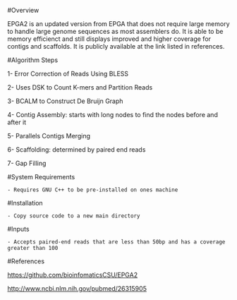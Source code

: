 #Overview

EPGA2 is an updated version from EPGA that does not require large memory to handle large genome 
sequences as most assemblers do. It is able to be memory efficienct and still displays improved
and higher coverage for contigs and scaffolds. It is publicly available at the link listed in 
references.

#Algorithm Steps

1- Error Correction of Reads Using BLESS

2- Uses DSK to Count K-mers and Partition Reads

3- BCALM to Construct De Bruijn Graph

4- Contig Assembly: starts with long nodes to find the nodes before and after it

5- Parallels Contigs Merging 

6- Scaffolding: determined by paired end reads

7- Gap Filling 

#System Requirements

	- Requires GNU C++ to be pre-installed on ones machine
  
#Installation

	- Copy source code to a new main directory
  
#Inputs

	- Accepts paired-end reads that are less than 50bp and has a coverage greater than 100

#References

https://github.com/bioinfomaticsCSU/EPGA2

http://www.ncbi.nlm.nih.gov/pubmed/26315905
